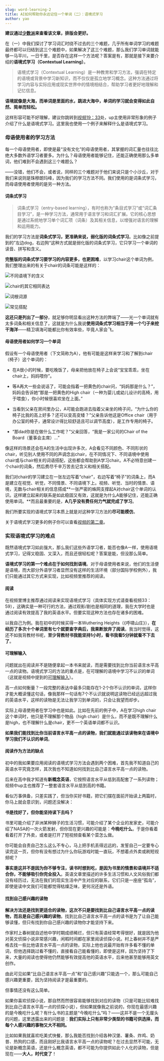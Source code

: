 ```yaml
---
slug: word-learning-2
title: AI如何帮助你永远记住一个单词（二）：语境式学习
author: yao
---
```


**建议通过[少数派](https://sspai.com/post/91210)来查看该文章，排版会更好。**


在（一）中我们探讨了学习词汇时绕不过去的三个难题，几乎所有单词学习的难题最终都可以归结到这三个难题中，如果解决了这三个难题，那么我们学习单词就能够一马平川，一日千里，是否存在这样一个方法呢？答案是有，那就是接下来要介绍的**语境式学习（Contextual Learning）**。


> 语境式学习（Contextual Learning）是一种教育和学习方法，强调在特定的语境或背景中学习新知识，而不仅仅是孤立地学习概念。这种方法通过将学习内容与实际应用或现实世界中的情境相结合，帮助学习者更好地理解和记忆信息。


**语境就像是大海，而单词是里面的水，跳进大海中，单词的学习就会变得如此自然、简单而轻松。**

这样形容可能不好理解，建议你跳转到[视频19：33](https://www.bilibili.com/festival/jzj2023?bvid=BV1ns4y1A7fj&spm_id_from=333.337.search-card.all.click)处，up主使用非常形象的例子介绍了什么是语境式学习。这里我也使用一个例子来解释什么是语境式学习。


### 母语使用者的学习方法

每一个母语使用者，即使是最“没有文化”的母语使用者，其掌握的词汇量也往往比绝大多数外语学习者要多。为什么？母语使用者能够记住，还能正确使用那么多单词，他们难到不会遇到这三个难题么？

——没错，他们不会，或者说，同样的三个难题对于他们来说只是个小沙丘，对于我们来说则是珠穆朗玛峰，因为我们的学习方法不同。我们使用的是词条式学习，而母语使用者使用的是另一种方法。

#### 词条式学习

> 词条式学习（entry-based learning），有时也称为“条目式学习”或“词汇条目学习”，是一种学习方法，通常用于语言学习和词汇扩展。它的核心思想是通过系统地学习单个词汇项（词条）及其相关信息，以增强对语言的理解和运用能力。

我们的学习方法是**词条式学习，更准确来说，弱化版的词条式学习**。比如像之前提到的”左边dog，右边狗“这种方式就是弱化版的词条式学习，它只学习一个单词的读音、拼写和含义。

**完整版的词条式学习要学习的内容更多，也更困难**，以学习chair这个单词为例，我们整理出来的有关于chair的词条可能是这样的：

![不同语境下的含义](image-15.png)

![chair的其它相同表达](image-16.png)

![词根词源](image-17.png)

![常见搭配](image-18.png)

**这还只是列出了一部分**，就足够你明显看出这种方法的弊端了——光一个单词就有太多词条和相关信息了，这就是为什么我说**使用词条式学习相当于用一个勺子来挖干海洋**——精卫填海可能都比你有效率些，毕竟人家会飞。

#### 母语使用者如何学习一个单词

假设有一个母语使用者（下文简称为A），他有可能是这样来学习和了解到chair（椅子）这个单词的：

- 在A很小的时候，要吃晚饭了，母亲把他放在椅子上会说“宝宝乖乖，坐在chair上，妈妈喂你”。

 

- 等A再大一些会说话了，可能会指着一把黄色的chair问，“妈妈那是什么？”，妈妈会告诉她“那是一把黄色的High chair（一种为婴儿或幼儿设计的高椅，用于喂食），你小时候很喜欢坐在上面。”

 

- 当看到父亲在房间里办公，A可能会跑进去指着父亲坐的椅子问，“为什么你的椅子比我的高上好多？还可以变高变矮？”父亲告诉他这是Office chair（用于办公室的椅子，通常设计得比较舒适且可以调节高度），是工作专用的椅子。

 

- “那dad你是在做什么工作呢？”父亲回答，“我是一家公司的Chair of the Board（董事会主席）...”

 

像这样的场景还会在A的生活中出现许多次，A会看见不同颜色、不同形状的chair，听见别人使用不同的声调念出chair，在不同情况下、不同语境中使用chair或与chair相关的词语搭配，这些都会帮助到A学习chair。A不必特意创建一个chair的词条，然后费尽千辛万苦去记含义和相关搭配。

我们对chair的学习建立在一张左边写着“chair”，右边写着“椅子”的词条上，而A是建立在视觉、听觉，不同情景、不同语境下上。视频、听觉、当时的情景、语境，无数与chair相关的信息搭成**一张严密的蛛网支撑起A对chair这个单词的认识。这样建立起来的联系是如此稳固又有效，这就是为什么A能够记住，还能正确使用单词。**而且最重要的是，**A几乎没有费任何力气就完成了学习**。

我们所要实现的语境式学习本质上就是对这种学习方法的**尽可能模仿**。

关于语境式学习更多的例子你可以查看[视频的第二章](https://www.bilibili.com/festival/jzj2023?bvid=BV1ns4y1A7fj&spm_id_from=333.1007.top_right_bar_window_history.content.click)。

### 实现语境式学习的难点

既然语境式学习如此强大，那么我们这些外语学习者，能否也像A一样，使用语境式学习，记得又稳固、又深入，而且还很轻松呢？答案是能，但没那么简单。

**语境式学习的第一个难点在于如何找到语境**。对于母语使用者来说，他们的生活便是语境，而大部分外语学习者显然没有这样的生活环境（部分国际学校例外），我们只能通过其它方式来实现，比如视频里推荐的阅读。

#### 阅读
在视频里博主推荐通过阅读来实现语境式学习（具体实现方式请查看视频33：59），这确实是一种可行的方法，通过观影/剧也是相同的道理，我在大学时也是通过阅读有效提高了我的英语水平。但要实现这种方法也存在诸多的困难。

以我自己为例。我在初中的时候买得一本Wuthering Heights（《呼啸山庄》），**在经历了多次十个单词里有七个就要查字典后，我果断放弃了阅读**。我当时觉得，这还不如我背教材书呢，**至少背教材书我能坚持1小时，看书我看5分钟就看不下去了**。

#### 可理解输入
问题就出在阅读并不是随便拿起一本书来就读，而是需要找到比你当前语言水平高一点的读物。语境式学习的方法的重点是，在可理解的语境中学习不认识的单词（这就是视频中提到的[可理解输入](https://www.bilibili.com/festival/jzj2023?bvid=BV1ns4y1A7fj&spm_id_from=333.1007.top_right_bar_window_history.content.click)）。

高一点如何衡量？一段完整的表达中最多只能存在1-2个你不认识的单词，这样你才能大概读懂这句话，像我那样一句话有7个不认识就说明这读物已经远远超过我的英语水平，这样的读物是无法让我学习到单词的，只会让我望而却步。

实际上母语使用者在学习中也是如此。比如在先前的例子中，A在学习high chair这个单词时，他只是不理解那个物品（high chair）是什么，而不是既不理解什么是high，也不理解什么是chair，更不一个英语单词都不认识。

**如果我们能找到比你当前语言水平高一点的读物，我们就能通过该读物来在语境中学习我们不认识的单词**。

#### 阅读作为方法的缺点

初中的我如果要应用阅读的语境式学习方法会遇到两个困难，首先我不知道自己的英语水平究竟怎样，其次我也不知道如何找到比自己语言水平高一点的读物。

后来在高中我才知道有**新概念英语**，它按照语言水平从低到高配套了一系列读物；视频中up主也推荐了一整套语言水平从低到高的书籍。

看似万事俱备，只差实践了，但当你买好书籍，把它们摆在面前开始读上两篇时，你马上就会意识到，问题还没解决：

**书是找好了，但你能坚持读下去吗？**

书里可能介绍了非洲某种狮子的生活习惯，可能介绍了某个企业的发家史，可能介绍了NASA的一次火箭发射，但你现在更兴趣的可能是：**今晚吃什么**。于是你看着看着打开了外卖，或者是打开了短视频查看某个菜怎么做。

你可能会自责自己怎么这么不专心，马上把手机丢得远远的，发誓自己一定要专心读完这一页，但你有没有想过为什么你玩游戏时能一直玩，不想着点外卖或刷短视频呢？

**事实是这并不是因为你不够专注，读书时想到吃，是因为书里的情景和语境并不适合你，不能够吸引你完全投入**。英语文章里描述的许多生活习惯和人文风俗我们都没有经历过，无法在我们的现实生活中产生对应的联系，它们只是一座座“孤岛”，即使是读中文我们可能都觉得枯燥乏味，更何况还是外语。

#### 找到自己感兴趣的读物

**解决方法还是找到更适合的读物，这次不只是要找到比自己语言水平高一点的读物，而且是自己感兴趣的读物**。找到比自己语言水平高一点的读书是为了让自己能够读懂，但只有找到你自己感兴趣的读物你才能坚持下来。

作家村上春树就自述他中学时期成绩稀烂，但只有英语经常考得很好，就是因为他对英文侦探小说非常感兴趣，闲暇时间都在家里阅读侦探小说。村上春树并不是严格去找一些比他语言水平高一点的读物，实际上他也说最开始有许多看不懂的单词，但他选择跳过看不懂的，直接看自己能看懂的，即使是这样，因为坚持了下来，大量的阅读也使得他仍然能够有效提高他的英语水平，后来他甚至能够用英文创作。

由此可见如果“比自己语言水平高一点”和“自己感兴趣”只能选一个，那么可能自己感兴趣更重要，因为坚持阅读才是最重要的。

但事情还没有这么简单。

如果你喜欢侦探小说，那自然而然很容易能够找到对应的读物（只是可能比较难找到比自己语言水平高一点的侦探小说），但如果就像我之前说的，你现在最感兴趣的是今晚吃什么呢？有什么书的主题是“今晚吃什么”吗？——这并不是一个无厘头的问题，这里透露出来的问题是：**我们实际上只有非常少类型的书籍可供选择，而每个人感兴趣的事物又大不相同。**

比如如果我就喜欢吃美式快餐，那么我能否找到介绍各种汉堡、薯条、炸鸡、奶昔、热狗的口感，而且刚好比我语言水平高一点的读物呢？在过去显然不可能，无论是新概念英语，还是什么概念英语，都不可能为你提供如此个人化的读物，但是现在——**大人，时代变了**！